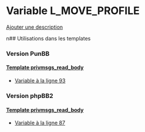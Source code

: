 # Variable L_MOVE_PROFILE
[Ajouter une description](https://fa-tvars.appspot.com/L_MOVE_PROFILE)

n## Utilisations dans les templates

### Version PunBB

#### [Template privmsgs_read_body](punbb/privmsgs_read_body.md)
* [Variable à la ligne 93](../punbb/privmsgs_read_body.tpl#L93)

### Version phpBB2

#### [Template privmsgs_read_body](subsilver/privmsgs_read_body.md)
* [Variable à la ligne 87](../subsilver/privmsgs_read_body.tpl#L87)